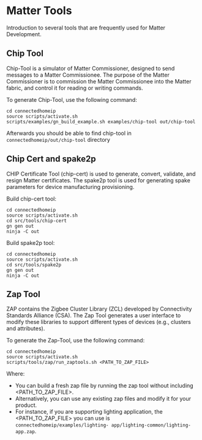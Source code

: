 # Matter Tools

Introduction to several tools that are frequently used for Matter Development.

## Chip Tool

Chip-Tool is a simulator of Matter Commissioner, designed to send messages to a Matter Commissionee. The purpose of the Matter Commissioner is to commission the Matter Commissionee into the Matter fabric, and control it for reading or writing commands.

To generate Chip-Tool, use the following command:

    cd connectedhomeip
    source scripts/activate.sh
    scripts/examples/gn_build_example.sh examples/chip-tool out/chip-tool

Afterwards you should be able to find chip-tool in `connectedhomeip/out/chip-tool` directory

## Chip Cert and spake2p

CHIP Certificate Tool (chip-cert) is used to generate, convert, validate, and resign Matter certificates. The spake2p tool is used for generating spake parameters for device manufacturing provisioning.

Build chip-cert tool:

    cd connectedhomeip
    source scripts/activate.sh
    cd src/tools/chip-cert
    gn gen out
    ninja -C out

Build spake2p tool:

    cd connectedhomeip
    source scripts/activate.sh
    cd src/tools/spake2p
    gn gen out
    ninja -C out

## Zap Tool

ZAP contains the Zigbee Cluster Library (ZCL) developed by Connectivity Standards Alliance (CSA). The Zap Tool generates a user interface to modify these libraries to support different types of devices (e.g., clusters and attributes).

To generate the Zap-Tool, use the following command:

    cd connectedhomeip
    source scripts/activate.sh
    scripts/tools/zap/run_zaptools.sh <PATH_TO_ZAP_FILE>

Where:
 - You can build a fresh zap file by running the zap tool without including <PATH_TO_ZAP_FILE>.
 - Alternatively, you can use any existing zap files and modify it for your product.
 - For instance, if you are supporting lighting application, the <PATH_TO_ZAP_FILE> you can use is `connectedhomeip/examples/lighting-
app/lighting-common/lighting-app.zap`.
